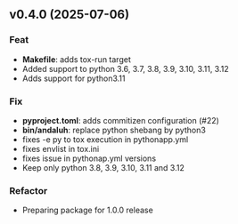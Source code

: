 ## v0.4.0 (2025-07-06)

### Feat

- **Makefile**: adds tox-run target
- Added support to python 3.6, 3.7, 3.8, 3.9, 3.10, 3.11, 3.12
- Adds support for python3.11

### Fix

- **pyproject.toml**: adds commitizen configuration (#22)
- **bin/andaluh**: replace python shebang by python3
- fixes -e py to tox execution in pythonapp.yml
- fixes envlist in tox.ini
- fixes issue in pythonap.yml versions
- Keep only python 3.8, 3.9, 3.10, 3.11 and 3.12

### Refactor

- Preparing package for 1.0.0 release
